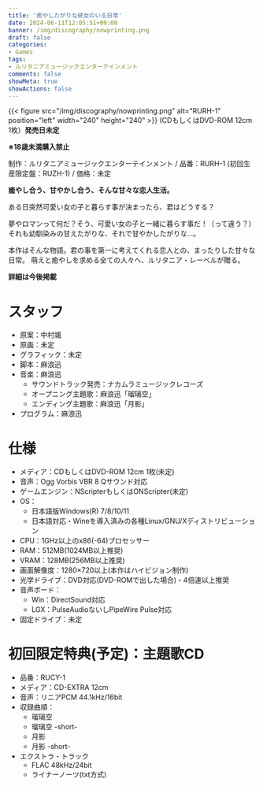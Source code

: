 ```yaml
---
title: '癒やしたがりな彼女のいる日常'
date: 2024-06-11T12:05:51+09:00
banner: /img/discography/nowprinting.png
draft: false
categories:
- Games
tags:
- ルリタニアミュージックエンターテインメント
comments: false
showMeta: true
showActions: false
---
```


{{< figure src="/img/discography/nowprinting.png" alt="RURH-1" position="left" width="240" height="240" >}}
(CDもしくはDVD-ROM 12cm 1枚）**発売日未定**

**※18歳未満購入禁止**

制作：ルリタニアミュージックエンターテインメント / 品番：RURH-1 (初回生産限定盤：RUZH-1) / 価格：未定

**癒やし合う、甘やかし合う、そんな甘々な恋人生活。**

ある日突然可愛い女の子と暮らす事が決まったら、君はどうする？

夢やロマンって何だ？そう、可愛い女の子と一緒に暮らす事だ！（って違う？）
それも幼馴染みの甘えたがりな、それで甘やかしたがりな…。

本作はそんな物語。君の事を第一に考えてくれる恋人との、まったりした甘々な日常。
萌えと癒やしを求める全ての人々へ、ルリタニア・レーベルが贈る。

<b>詳細は今後掲載</b>

# スタッフ
- 原案：中村颯
- 原画：未定
- グラフィック：未定
- 脚本：麻浪迅
- 音楽：麻浪迅
    - サウンドトラック発売：ナカムラミュージックレコーズ
    - オープニング主題歌：麻浪迅「瑠璃空」
    - エンディング主題歌：麻浪迅「月影」
- プログラム：麻浪迅

# 仕様
- メディア：CDもしくはDVD-ROM 12cm 1枚(未定)
- 音声：Ogg Vorbis VBR 8 Qサウンド対応
- ゲームエンジン：NScripterもしくはONScripter(未定)
- OS：
    - 日本語版Windows(R) 7/8/10/11
    - 日本語対応・Wineを導入済みの各種Linux/GNU/Xディストリビューション
- CPU：1GHz以上のx86(-64)プロセッサー
- RAM：512MB(1024MB以上推奨)
- VRAM：128MB(256MB以上推奨)
- 画面解像度：1280×720以上(本作はハイビジョン制作)
- 光学ドライブ：DVD対応(DVD-ROMで出した場合)・4倍速以上推奨
- 音声ボード：
    - Win：DirectSound対応
    - LGX：PulseAudioないしPipeWire Pulse対応
- 固定ドライブ：未定

# 初回限定特典(予定)：主題歌CD
- 品番：RUCY-1
- メディア：CD-EXTRA 12cm
- 音声：リニアPCM 44.1kHz/16bit
- 収録曲順：
    - 瑠璃空
    - 瑠璃空 -short-
    - 月影
    - 月影 -short-
- エクストラ・トラック
    - FLAC 48kHz/24bit
    - ライナーノーツ(txt方式)
